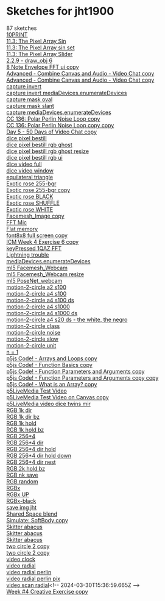 # Sketches for jht1900
87 sketches  
[10PRINT](https://editor.p5js.org/jht1900/sketches/Bkum5s_0Z)<!-- 2017-11-06T01:15:54.806Z -->  
[11.3: The Pixel Array Sin](https://editor.p5js.org/jht1900/sketches/1Iy_OBSuc)<!-- 2022-10-28T15:55:49.102Z -->  
[11.3: The Pixel Array sin set](https://editor.p5js.org/jht1900/sketches/krF70udFG)<!-- 2022-10-30T07:53:14.276Z -->  
[11.3: The Pixel Array Slider](https://editor.p5js.org/jht1900/sketches/fhYjoOkXe)<!-- 2022-10-28T16:14:52.636Z -->  
[2.2.9 - draw\_obj 6](https://editor.p5js.org/jht1900/sketches/-f0RN-6Mt)<!-- 2021-04-13T02:47:11.765Z -->  
[8 Note Envelope FFT ui copy](https://editor.p5js.org/jht1900/sketches/LIRLhLfZr)<!-- 2021-04-28T02:49:45.047Z -->  
[Advanced - Combine Canvas and Audio - Video Chat copy](https://editor.p5js.org/jht1900/sketches/5oIvCqxkp)<!-- 2021-06-09T18:26:43.307Z -->  
[Advanced - Combine Canvas and Audio - Video Chat copy](https://editor.p5js.org/jht1900/sketches/pqfXNRIe1)<!-- 2021-04-20T04:05:55.034Z -->  
[capture invert](https://editor.p5js.org/jht1900/sketches/e7dFUQ5-d)<!-- 2021-04-14T14:45:29.869Z -->  
[capture invert mediaDevices.enumerateDevices](https://editor.p5js.org/jht1900/sketches/V_2B-60A9)<!-- 2021-04-16T04:20:49.142Z -->  
[capture mask oval](https://editor.p5js.org/jht1900/sketches/Gx8gNq4kt)<!-- 2021-04-16T15:43:59.600Z -->  
[capture mask slant](https://editor.p5js.org/jht1900/sketches/kgjA4AMHu)<!-- 2021-04-19T19:39:34.622Z -->  
[capture mediaDevices.enumerateDevices](https://editor.p5js.org/jht1900/sketches/VZ3dNvyZL)<!-- 2021-04-16T14:43:23.728Z -->  
[CC 136: Polar Perlin Noise Loop copy](https://editor.p5js.org/jht1900/sketches/e-NKOvu5V)<!-- 2022-11-03T17:19:08.549Z -->  
[CC 136: Polar Perlin Noise Loop copy copy](https://editor.p5js.org/jht1900/sketches/tsSoqPKB3)<!-- 2022-11-03T17:19:13.008Z -->  
[Day 5 - 50 Days of Video Chat copy](https://editor.p5js.org/jht1900/sketches/zUrU6ff8t)<!-- 2021-06-14T22:35:46.352Z -->  
[dice pixel bestill](https://editor.p5js.org/jht1900/sketches/qSvzC11Cn)<!-- 2021-04-16T17:14:21.563Z -->  
[dice pixel bestill rgb ghost](https://editor.p5js.org/jht1900/sketches/s0ApexPmb)<!-- 2021-04-16T17:43:07.232Z -->  
[dice pixel bestill rgb ghost resize](https://editor.p5js.org/jht1900/sketches/xbXz51BEg)<!-- 2021-04-16T17:44:40.035Z -->  
[dice pixel bestill rgb ui](https://editor.p5js.org/jht1900/sketches/YcPVzC9Vv)<!-- 2021-04-16T17:41:02.776Z -->  
[dice video full](https://editor.p5js.org/jht1900/sketches/0jHP_NVoN)<!-- 2021-04-16T17:18:29.894Z -->  
[dice video window](https://editor.p5js.org/jht1900/sketches/3mBMoG_Hy)<!-- 2021-04-16T17:02:33.363Z -->  
[equilateral triangle](https://editor.p5js.org/jht1900/sketches/OTc9cec9u)<!-- 2021-05-04T03:31:54.027Z -->  
[Exotic rose 255-bgr](https://editor.p5js.org/jht1900/sketches/S1HB9lORW)<!-- 2022-10-28T12:39:07.351Z -->  
[Exotic rose 255-bgr copy](https://editor.p5js.org/jht1900/sketches/xLVmECyGv)<!-- 2022-10-28T16:50:28.669Z -->  
[Exotic rose BLACK](https://editor.p5js.org/jht1900/sketches/r1FHIxu0b)<!-- 2017-11-02T01:48:30.599Z -->  
[Exotic rose SHUFFLE](https://editor.p5js.org/jht1900/sketches/By2OFed0W)<!-- 2017-11-02T01:48:44.187Z -->  
[Exotic rose WHITE](https://editor.p5js.org/jht1900/sketches/rJrRPluAb)<!-- 2017-11-02T01:45:47.629Z -->  
[Facemesh\_Image copy](https://editor.p5js.org/jht1900/sketches/ycK5M26h5)<!-- 2021-06-24T19:25:57.490Z -->  
[FFT Mic](https://editor.p5js.org/jht1900/sketches/GqgK2y03x)<!-- 2021-05-04T03:33:05.162Z -->  
[Flat memory](https://editor.p5js.org/jht1900/sketches/3474rEu0V)<!-- 2024-04-11T22:04:06.998Z -->  
[font8x8 full screen copy](https://editor.p5js.org/jht1900/sketches/ZQ_EH6PMT)<!-- 2020-09-08T12:48:31.837Z -->  
[ICM Week 4 Exercise 6 copy](https://editor.p5js.org/jht1900/sketches/jnBJzV5BN)<!-- 2021-10-19T16:16:59.735Z -->  
[keyPressed 1QAZ FFT](https://editor.p5js.org/jht1900/sketches/cS6CS1DsM)<!-- 2021-04-28T00:29:31.405Z -->  
[Lightning trouble](https://editor.p5js.org/jht1900/sketches/iGWSQiLpX)<!-- 2024-04-11T22:03:49.857Z -->  
[mediaDevices.enumerateDevices](https://editor.p5js.org/jht1900/sketches/p0dU2Lfac)<!-- 2021-04-16T04:13:05.811Z -->  
[ml5 Facemesh\_Webcam](https://editor.p5js.org/jht1900/sketches/T3apd8NgA)<!-- 2021-04-27T23:30:04.887Z -->  
[ml5 Facemesh\_Webcam resize](https://editor.p5js.org/jht1900/sketches/ZxPcgHsS4)<!-- 2021-04-28T15:47:50.474Z -->  
[ml5 PoseNet\_webcam](https://editor.p5js.org/jht1900/sketches/x6tCPwp_u)<!-- 2021-04-27T23:17:20.186Z -->  
[motion-2-circle a2 s100](https://editor.p5js.org/jht1900/sketches/uc6dhFA5U)<!-- 2021-04-13T04:08:13.590Z -->  
[motion-2-circle a4 s100](https://editor.p5js.org/jht1900/sketches/VIEvPCEPz)<!-- 2021-04-13T04:09:32.675Z -->  
[motion-2-circle a4 s100 ds](https://editor.p5js.org/jht1900/sketches/uirJIkIly)<!-- 2021-04-14T00:37:57.201Z -->  
[motion-2-circle a4 s1000](https://editor.p5js.org/jht1900/sketches/a0678pm4F)<!-- 2021-04-13T04:09:57.675Z -->  
[motion-2-circle a4 s1000 ds](https://editor.p5js.org/jht1900/sketches/jCzNif7uI)<!-- 2021-04-14T00:37:21.166Z -->  
[motion-2-circle a4 s20 ds - the white, the negro](https://editor.p5js.org/jht1900/sketches/649jdLiu7)<!-- 2021-04-15T23:31:31.151Z -->  
[motion-2-circle class](https://editor.p5js.org/jht1900/sketches/-D9xJeXAT)<!-- 2022-10-28T20:36:44.037Z -->  
[motion-2-circle noise](https://editor.p5js.org/jht1900/sketches/szlJOZ7Ca)<!-- 2022-10-29T16:24:16.055Z -->  
[motion-2-circle slow](https://editor.p5js.org/jht1900/sketches/RPhcwQbt4)<!-- 2022-10-28T19:48:47.993Z -->  
[motion-2-circle unit](https://editor.p5js.org/jht1900/sketches/ozFaiuBqj)<!-- 2022-10-28T21:23:49.339Z -->  
[n = 1](https://editor.p5js.org/jht1900/sketches/5TDnP6C6S)<!-- 2022-10-29T01:15:07.353Z -->  
[p5js Code\! - Arrays and Loops copy](https://editor.p5js.org/jht1900/sketches/sQds8DXVg)<!-- 2021-10-06T21:41:11.191Z -->  
[p5js Code\! - Function Basics copy](https://editor.p5js.org/jht1900/sketches/JQdIo3nSW)<!-- 2021-10-06T21:10:50.591Z -->  
[p5js Code\! - Function Parameters and Arguments copy](https://editor.p5js.org/jht1900/sketches/wxt8t71kr)<!-- 2021-10-06T21:22:13.444Z -->  
[p5js Code\! - Function Parameters and Arguments copy copy](https://editor.p5js.org/jht1900/sketches/qUzADxmyd)<!-- 2021-10-06T21:22:59.592Z -->  
[p5js Code\! - What is an Array? copy](https://editor.p5js.org/jht1900/sketches/hhshLS36S)<!-- 2021-10-06T21:35:58.260Z -->  
[p5LiveMedia Test Video](https://editor.p5js.org/jht1900/sketches/3cwUtBfWv)<!-- 2021-06-11T11:36:30.778Z -->  
[p5LiveMedia Test Video on Canvas copy](https://editor.p5js.org/jht1900/sketches/NkJs0eiXz)<!-- 2021-06-15T18:47:28.304Z -->  
[p5LiveMedia video dice twins mir](https://editor.p5js.org/jht1900/sketches/9AlTdNafC)<!-- 2021-04-20T01:56:40.237Z -->  
[RGB 1k dir](https://editor.p5js.org/jht1900/sketches/BkLs0kq0W)<!-- 2017-11-03T13:51:50.763Z -->  
[RGB 1k dir bz](https://editor.p5js.org/jht1900/sketches/B1MRLx9Rb)<!-- 2017-11-03T14:03:04.519Z -->  
[RGB 1k hold](https://editor.p5js.org/jht1900/sketches/HklQ8gqRZ)<!-- 2017-11-03T14:00:21.576Z -->  
[RGB 1k hold bz](https://editor.p5js.org/jht1900/sketches/H1WtIec0b)<!-- 2017-11-03T14:01:07.032Z -->  
[RGB 256\*4](https://editor.p5js.org/jht1900/sketches/SkpuHbuR-)<!-- 2022-10-29T19:13:33.918Z -->  
[RGB 256\*4 dir](https://editor.p5js.org/jht1900/sketches/S1fw8WOCZ)<!-- 2022-10-28T12:35:12.049Z -->  
[RGB 256\*4 dir hold](https://editor.p5js.org/jht1900/sketches/SJqq02uAb)<!-- 2017-11-02T15:50:29.517Z -->  
[RGB 256\*4 dir hold down](https://editor.p5js.org/jht1900/sketches/BJ3-Z6dR-)<!-- 2017-11-02T16:00:52.711Z -->  
[RGB 256\*4 dir nest](https://editor.p5js.org/jht1900/sketches/Hkdo83_Ab)<!-- 2017-11-02T15:49:36.253Z -->  
[RGB 2k hold bz](https://editor.p5js.org/jht1900/sketches/r1dpDeqC-)<!-- 2022-10-29T19:14:03.376Z -->  
[RGB nk save](https://editor.p5js.org/jht1900/sketches/ry8XugcAZ)<!-- 2020-08-11T19:28:24.826Z -->  
[RGB random](https://editor.p5js.org/jht1900/sketches/B1gLySJkf)<!-- 2017-11-07T14:18:20.815Z -->  
[RGBx](https://editor.p5js.org/jht1900/sketches/HJpH3eORb)<!-- 2020-08-30T11:01:25.354Z -->  
[RGBx UP](https://editor.p5js.org/jht1900/sketches/SyEW13_R-)<!-- 2017-11-02T14:45:38.937Z -->  
[RGBx-black](https://editor.p5js.org/jht1900/sketches/SJmGxWOCZ)<!-- 2017-11-02T13:49:05.967Z -->  
[save img jht](https://editor.p5js.org/jht1900/sketches/HJ-HFZ50W)<!-- 2017-11-03T15:26:13.125Z -->  
[Shared Space blend](https://editor.p5js.org/jht1900/sketches/-BfxhH6hn)<!-- 2021-06-09T20:19:33.633Z -->  
[Simulate: SoftBody copy](https://editor.p5js.org/jht1900/sketches/fSUYUL7mJ)<!-- 2024-04-11T22:07:51.113Z -->  
[Skitter abacus](https://editor.p5js.org/jht1900/sketches/-z75JPb1m)<!-- 2024-04-11T22:01:21.765Z -->  
[Skitter abacus](https://editor.p5js.org/jht1900/sketches/50XGMdQXY)<!-- 2024-04-11T21:59:16.320Z -->  
[Skitter abacus](https://editor.p5js.org/jht1900/sketches/DQ1neg3ZHP)<!-- 2024-04-11T21:57:24.618Z -->  
[two circle 2 copy](https://editor.p5js.org/jht1900/sketches/B4yC4p3LQ)<!-- 2021-04-19T02:42:08.058Z -->  
[two circle 2 copy](https://editor.p5js.org/jht1900/sketches/M3nuTk9m7)<!-- 2021-04-17T15:09:55.950Z -->  
[video clock](https://editor.p5js.org/jht1900/sketches/SQvdG-9bM)<!-- 2022-11-04T02:40:41.889Z -->  
[video radial](https://editor.p5js.org/jht1900/sketches/ydWiCsI2z)<!-- 2022-11-03T17:19:43.397Z -->  
[video radial perlin](https://editor.p5js.org/jht1900/sketches/TWxfoAfA6)<!-- 2022-11-04T02:26:51.187Z -->  
[video radial perlin pix](https://editor.p5js.org/jht1900/sketches/PLn3zH1Gd)<!-- 2022-11-12T21:17:16.475Z -->  
[video scan radial](https://editor.p5js.org/jht1900/sketches/-Ypn6ODK_)<!-- 2024-03-30T15:36:59.665Z -->  
[Week \#4 Creative Exercise copy](https://editor.p5js.org/jht1900/sketches/GigPHgLj6)<!-- 2021-10-06T21:34:26.942Z -->  